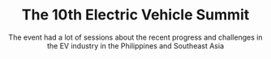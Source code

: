 ---
title: "The 10th Electric Vehicle Summit"
banner: "/photos/ev.jpg"
# heading: "A New Science Based on Metaphysics and Dialectics"
subtitle: "The event had a lot of sessions about the recent progress and challenges in the EV industry in the Philippines and Southeast Asia"
linktext: "Read More"
link: "/tech/22-10-21/"

# title: "Alibaba's First Cloud Day on October 19, 2022"
# banner: "/graphics/alibaba.jpg"
# heading: "A New Science Based on Metaphysics and Dialectics"
# subtitle: "The event will be at the Grand Hyatt in Manila"
# linktext: "Read More"
# link: "https://fintechnews.ph/56830/cloud/alibaba-cloud-will-host-its-first-cloud-day-in-the-philippines-in-october/"
---